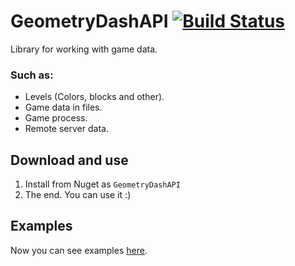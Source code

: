 # GeometryDashAPI [![Build Status](https://travis-ci.org/Folleach/GeometryDashAPI.svg?branch=master)](https://travis-ci.org/Folleach/GeometryDashAPI)
Library for working with game data.


### Such as:
- Levels (Colors, blocks and other).
- Game data in files.
- Game process.
- Remote server data.

## Download and use
1. Install from Nuget as `GeometryDashAPI`
2. The end. You can use it :)

## Examples
Now you can see examples [here](https://github.com/Folleach/GeometryDashAPI/tree/master/Examples).
